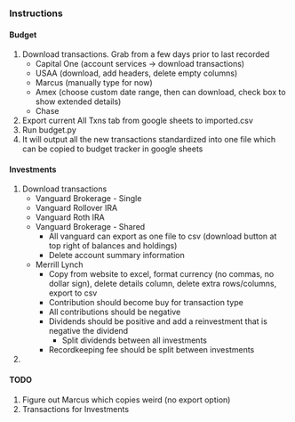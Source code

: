 ### Instructions
#### Budget
1. Download transactions. Grab from a few days prior to last recorded
    - Capital One (account services -> download transactions)
    - USAA (download, add headers, delete empty columns)
    - Marcus (manually type for now)
    - Amex (choose custom date range, then can download, check box to show extended details)
    - Chase
1. Export current All Txns tab from google sheets to imported.csv
1. Run budget.py
1. It will output all the new transactions standardized into one file which can be copied to budget tracker in google sheets 

#### Investments
1. Download transactions
    - Vanguard Brokerage - Single
    - Vanguard Rollover IRA
    - Vanguard Roth IRA
    - Vanguard Brokerage - Shared
      - All vanguard can export as one file to csv (download button at top right of balances and holdings)
      - Delete account summary information
    - Merrill Lynch
      - Copy from website to excel, format currency (no commas, no dollar sign), delete details column, delete extra rows/columns, export to csv
      - Contribution should become buy for transaction type
      - All contributions should be negative
      - Dividends should be positive and add a reinvestment that is negative the dividend
        - Split dividends between all investments
      - Recordkeeping fee should be split between investments
1. 
#### TODO
1. Figure out Marcus which copies weird (no export option)
1. Transactions for Investments